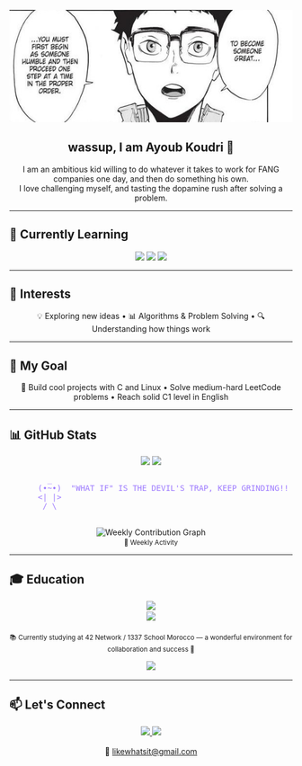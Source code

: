 <p align="center">
  <img src="banne_ropped.jpg" alt="He who would climb the ladder must begin at the bottom." height="200" />
</p>

<h2 align="center">wassup, I am Ayoub Koudri 👋</h2>

<p align="center">
I am an ambitious kid willing to do whatever it takes to work for FANG companies one day,
and then do something his own.<br>
I love challenging myself, and tasting the dopamine rush after solving a problem.
</p>

---

## 🚀 Currently Learning
<p align="center">
  <img src="https://img.shields.io/badge/C-83A598?style=for-the-badge&logo=c&logoColor=282828" />
  <img src="https://img.shields.io/badge/Linux-FABD2F?style=for-the-badge&logo=linux&logoColor=282828" />
  <img src="https://img.shields.io/badge/Makefiles-D3869B?style=for-the-badge&logo=gnu&logoColor=282828" />
</p>

---

## 🧠 Interests
<p align="center">
💡 Exploring new ideas • 📊 Algorithms & Problem Solving • 🔍 Understanding how things work
</p>

---

## 🎯 My Goal
<p align="center">
🎨 Build cool projects with C and Linux • Solve medium-hard LeetCode problems • Reach solid C1 level in English
</p>

---

## 📊 GitHub Stats
<p align="center">
  <img src="https://github-readme-stats.vercel.app/api?username=BlackIsCoding&show_icons=true&count_private=true&theme=tokyonight&hide_border=false&include_all_commits=true" />
  <img src="https://github-readme-stats.vercel.app/api/top-langs/?username=BlackIsCoding&layout=compact&theme=tokyonight" />
</p>

<p align="center">
  <pre style="color:#9D7AFF">
        _
      (•~•)  "WHAT IF" IS THE DEVIL'S TRAP, KEEP GRINDING!!
      <| |>
       / \
  </pre>
</p>

<p align="center">
  <img src="https://github-readme-activity-graph.vercel.app/graph?username=BlackIsCoding&theme=react-dark&hide_border=false&bg_color=1B1B2F&color=9D7AFF&line=00FFFF&point=FFD700" alt="Weekly Contribution Graph" />
  <br>
  <small>📆 Weekly Activity</small>
</p>

---

## 🎓 Education
<p align="center">
  <img src="https://img.shields.io/badge/42_School-1337-FABD2F?style=for-the-badge&logo=42&logoColor=282828" />
  <br>
  <img src="https://img.shields.io/badge/1337_School-Morocco-FABD2F?style=for-the-badge&logo=42&logoColor=282828" />
  <br><br>
  <small>
    📚 Currently studying at 42 Network / 1337 School Morocco — a wonderful environment for collaboration and success 🚀
  </small>
</p>

<p align="center">
  <img src="https://github-profile-summary-cards.vercel.app/api/cards/profile-details?username=BlackIsCoding&theme=tokyonight" />
</p>

---

## 📫 Let's Connect
<p align="center">
  <a href="https://www.linkedin.com/in/ayoub-koudri-36b376384" target="_blank">
    <img src="https://img.shields.io/badge/LinkedIn-Ayoub%20Koudri-9D7AFF?style=for-the-badge&logo=linkedin&logoColor=white" />
  </a>
  <a href="https://www.youtube.com/@Stepo_1" target="_blank">
    <img src="https://img.shields.io/badge/YouTube-Subscribe-00FFFF?style=for-the-badge&logo=youtube&logoColor=white" />
  </a>
  <br><br>
  📧 <a href="mailto:likewhatsit@gmail.com">likewhatsit@gmail.com</a>
</p>



